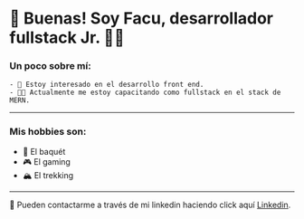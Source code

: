 # 👋 Buenas! Soy Facu, desarrollador fullstack Jr. 🧑‍💻

### Un poco sobre mí:

    - 👀 Estoy interesado en el desarrollo front end.
    - 🧑‍🎓 Actualmente me estoy capacitando como fullstack en el stack de MERN.


---

### Mis hobbies son:

- 🏀 El baquét
- 🎮 El gaming
- 🏔️ El trekking

---
📮 Pueden contactarme a través de mi linkedin haciendo click aquí [Linkedin](https://www.linkedin.com/in/duartefacundo/).


